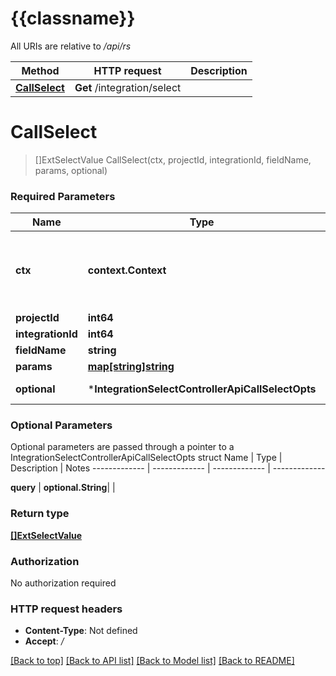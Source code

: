 # {{classname}}

All URIs are relative to */api/rs*

Method | HTTP request | Description
------------- | ------------- | -------------
[**CallSelect**](IntegrationSelectControllerApi.md#CallSelect) | **Get** /integration/select | 

# **CallSelect**
> []ExtSelectValue CallSelect(ctx, projectId, integrationId, fieldName, params, optional)


### Required Parameters

Name | Type | Description  | Notes
------------- | ------------- | ------------- | -------------
 **ctx** | **context.Context** | context for authentication, logging, cancellation, deadlines, tracing, etc.
  **projectId** | **int64**|  | 
  **integrationId** | **int64**|  | 
  **fieldName** | **string**|  | 
  **params** | [**map[string]string**](string.md)|  | 
 **optional** | ***IntegrationSelectControllerApiCallSelectOpts** | optional parameters | nil if no parameters

### Optional Parameters
Optional parameters are passed through a pointer to a IntegrationSelectControllerApiCallSelectOpts struct
Name | Type | Description  | Notes
------------- | ------------- | ------------- | -------------




 **query** | **optional.String**|  | 

### Return type

[**[]ExtSelectValue**](ExtSelectValue.md)

### Authorization

No authorization required

### HTTP request headers

 - **Content-Type**: Not defined
 - **Accept**: */*

[[Back to top]](#) [[Back to API list]](../README.md#documentation-for-api-endpoints) [[Back to Model list]](../README.md#documentation-for-models) [[Back to README]](../README.md)

